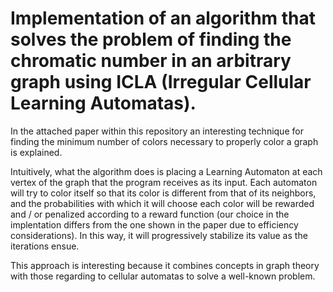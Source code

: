 # Implementation of an algorithm that solves the problem of finding the chromatic number in an arbitrary graph using ICLA (Irregular Cellular Learning Automatas).

In the attached paper within this repository an interesting technique for finding the minimum number of colors necessary to properly color a graph is explained.

Intuitively, what the algorithm does is placing a Learning Automaton at each vertex of the graph that the program receives as its input. Each automaton will try to color itself so that its color is different from that of its neighbors, and the probabilities with which it will choose each color will be rewarded and / or penalized according to a reward function (our choice in the implentation differs from the one shown in the paper due to efficiency considerations). In this way,
it will progressively stabilize its value as the iterations ensue.

This approach is interesting because it combines concepts in graph theory with those regarding to cellular automatas to solve a well-known problem.
